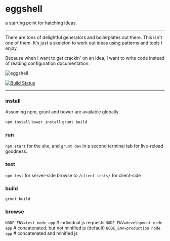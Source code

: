 eggshell
========

a starting point for hatching ideas.

------

There are tons of delightful generators and boilerplates out there.
This isn't one of them. It's just a skeleton to work out ideas using
patterns and tools I enjoy.

Because when I want to get crackin' on an idea,
I want to write code instead of reading configuration documentation.

![eggshell](https://raw.github.com/twalker/eggshell/master/public/img/get-crackin.jpg "Get crackin'")

[![Build Status](https://travis-ci.org/twalker/eggshell.png)](https://travis-ci.org/twalker/eggshell)

------
### install

Assuming npm, grunt and bower are available globally.

`npm install`
`bower install`
`grunt build`

### run
`npm start` for the site, and `grunt dev` in a second terminal tab for live-reload goodness.

### test
`npm test` for server-side
browse to `/client-tests/` for client-side

### build
`grunt build`

### browse
`NODE_ENV=test node app` # individual js requests
`NODE_ENV=development node app` # concatenated, but not minified js (default)
`NODE_ENV=production node app` # concatenated and minified js

